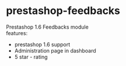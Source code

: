 # prestashop-feedbacks
Prestashop 1.6 Feedbacks module<br>
features:
<ul>
<li>prestashop 1.6 support </li>
<li>Administration page in dashboard</li>
<li>5 star - rating</li>
</ul>
